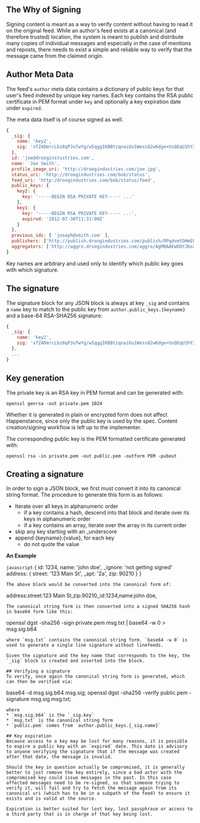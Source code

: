 ## The Why of Signing
Signing content is meant as a way to verify content without having to read it on the original feed. While an author's feed exists at a canonical (and therefore trusted) location, the system is meant to publish and distribute many copies of individual messages and especially in the case of mentions and reposts, there needs to exist a simple and reliable way to verify that the message came from the claimed origin.


## Author Meta Data
The feed's `author` meta data contains a dictionary of public keys for that user's feed indexed by unique key names. Each key contains the RSA public certificate in PEM format under `key` and optionally a key expiration date under `expired`.

The meta data itself is of course signed as well.

```javascript
{
  _sig: {
    name: 'key2',
    sig: 'xfZ4DmrcLbz8qPJoTwYg/wIqggIKBBtzqnaiUu1Wess82wKdge+UsQEqU1hY2/0OrzgtUnzgn8nSWWPJtd6qtKbOTkPQqYDf2uVk6WTHYjwpysHmMj8fzrMkpE0ZPkPD8N7kEn1Rmt85CeXMDjYDN14H3Ep4iRNc7qxeNSR7xH8='
  },
  id: 'joe@drooginstustries.com',
  name: 'Joe Smith',
  profile_image_uri: 'http://droogindustries.com/joe.jpg',
  status_uri: 'http://droogindustries.com/bob/status',
  feed_uri: 'http:/droogindustries.com/bob/status/feed',
  public_keys: {
    key2: {
      key: '-----BEGIN RSA PRIVATE KEY----- ...'
    },
    key1: {
      key: '-----BEGIN RSA PRIVATE KEY----- ...',
      expired: '2012-07-30T11:31:00Z'
    }
  },
  previous_ids: [ 'joseph@smith.com' ],
  publishers: ['http://publish.droogindustries.com/publish/RPqdvmtOHmEPbJ+kX'],
  aggregators: ['http://aggro.droogindustries.com/aggro/AgMBAAEwDQYJKoZIhvcNA']
}
```
Key names are arbitrary and used only to identify which public key goes with which signature.

## The signature
The signature block for any JSON block is always at key `_sig` and contains a `name` key to match to the public key from `author.public_keys.{keyname}` and a base-64 RSA-SHA256 signature:
```javascript
{
  _sig: {
    name: 'key2',
    sig: 'xfZ4DmrcLbz8qPJoTwYg/wIqggIKBBtzqnaiUu1Wess82wKdge+UsQEqU1hY2/0OrzgtUnzgn8nSWWPJtd6qtKbOTkPQqYDf2uVk6WTHYjwpysHmMj8fzrMkpE0ZPkPD8N7kEn1Rmt85CeXMDjYDN14H3Ep4iRNc7qxeNSR7xH8='
  },
  ...
}
```

## Key generation

The private key is an RSA key in PEM format and can be generated with:
```
openssl genrsa -out private.pem 1024
```
Whether it is generated in plain or encrypted form does not affect Happenstance, since only the public key is used by the spec. Content creation/signing workflow is left up to the implementer.

The corresponding public key is the PEM formatted certificate generated with:
```
openssl rsa -in private.pem -out public.pem -outform PEM -pubout
```

## Creating a signature
In order to sign a JSON block, we first must convert it into its canonical string format. The procedure to generate this form is as follows:
* Iterate over all keys in alphanumeric order
  * if a key contains a hash, descend into that block and iterate over its keys in alphanumeric order
  * if a key contains an array, iterate over the array in its current order
* skip any key starting with an _underscore
* append {keyname}:{value}, for each key
  * do not quote the value

**An Example**

```javascript```
{
  id: 1234,
  name: 'john doe',
  _ignore: 'not getting signed'
  address: {
    street: '123 Main St',
    _apt: '2a',
    zip: 90210
  }
}
```
The above block would be converted into the canonical form of:
```
address:street:123 Main St,zip:90210,,id:1234,name:john doe,
```
The canonical string form is then converted into a signed SHA256 hash in base64 form like this:
```
openssl dgst -sha256 -sign private.pem msg.txt | base64 -w 0 > msg.sig.b64
```
where `msg.txt` contains the canonical string form. `base64 -w 0` is used to generate a single line signature without linefeeds.

Given the signature and the key name that corresponds to the key, the `_sig` block is created and inserted into the block.

## Verifying a signature
To verify, once again the canonical string form is generated, which can then be verified via:
```
base64 -d msg.sig.b64 msg.sig;
openssl dgst -sha256 -verify public.pem -signature msg.sig msg.txt;
```
where
* `msg.sig.b64` is the `_sig.key`
* `msg.txt` is the canonical string form
* `public.pem` comes from `author.public_keys.{_sig.name}`

## Key expiration
Because access to a key may be lost for many reasons, it is possible to expire a public key with an `expired` date. This date is advisory to anyone verifying the signature that if the message was created after that date, the message is invalid.

Should the key in question actually be compromised, it is generally better to just remove the key entirely, since a bad actor with the compromised key could issue messages in the past. In this case affected messages need to be re-signed, so that someone trying to verify it, will fail and try to fetch the message again from its canonical uri (which has to be in a subpath of the feed) to ensure it exists and is valid at the source.

Expiration is better suited for lost key, lost passphrase or access to a third party that is in charge of that key being lost.